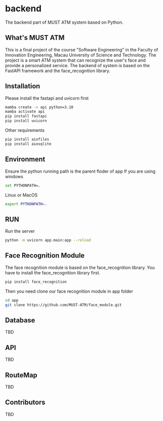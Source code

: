 # backend
The backend part of MUST ATM system based on Python.

## What's MUST ATM
This is a final project of the course "Software Engineering" in the Faculty of Innovation Engineering, Macau University of Science and Technology. The project is a smart ATM system that can recognize the user's face and provide a personalized service. The backend of system is based on the FastAPI framework and the face_recognition library.
## Installation
Please install the fastapi and uvicorn first
```bash
mamba create -n api python=3.10
mamba activate api 
pip install fastapi
pip install uvicorn
```
Other requirements
````bash
pip install aiofiles
pip install aiosqlite
````

## Environment
Ensure the python running path is the parent floder of app
If you are using windows
```bash
set PYTHONPATH=.
```
Linux or MacOS
```bash
export PYTHONPATH=.
```
## RUN
Run the server
```bash
python -m uvicorn app.main:app --reload
```

## Face Recognition Module
The face recognition module is based on the face_recognition library.
You have to install the face_recognition library first.
```bash
pip install face_recognition
```
Then you need clone our face recognition module in app folder
```bash
cd app
git clone https://github.com/MUST-ATM/face_module.git
```

## Database
TBD

## API
TBD

## RouteMap
TBD

## Contributors
TBD